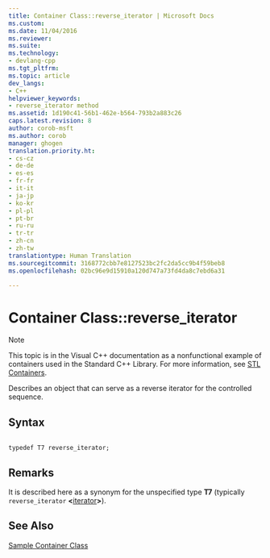 ```yaml
---
title: Container Class::reverse_iterator | Microsoft Docs
ms.custom: 
ms.date: 11/04/2016
ms.reviewer: 
ms.suite: 
ms.technology:
- devlang-cpp
ms.tgt_pltfrm: 
ms.topic: article
dev_langs:
- C++
helpviewer_keywords:
- reverse_iterator method
ms.assetid: 1d190c41-56b1-462e-b564-793b2a883c26
caps.latest.revision: 8
author: corob-msft
ms.author: corob
manager: ghogen
translation.priority.ht:
- cs-cz
- de-de
- es-es
- fr-fr
- it-it
- ja-jp
- ko-kr
- pl-pl
- pt-br
- ru-ru
- tr-tr
- zh-cn
- zh-tw
translationtype: Human Translation
ms.sourcegitcommit: 3168772cbb7e8127523bc2fc2da5cc9b4f59beb8
ms.openlocfilehash: 02bc96e9d15910a120d747a73fd4da8c7ebd6a31

---
```

# Container Class::reverse_iterator
> [!NOTE]
>  This topic is in the Visual C++ documentation as a nonfunctional example of containers used in the Standard C++ Library. For more information, see [STL Containers](../standard-library/stl-containers.md).  
  
 Describes an object that can serve as a reverse iterator for the controlled sequence.  
  
## Syntax  
  
```  
 
typedef T7 reverse_iterator;  
```  
  
## Remarks  
 It is described here as a synonym for the unspecified type **T7** (typically `reverse_iterator` **\<**[iterator](../standard-library/container-class-iterator.md)**>**).  
  
## See Also  
 [Sample Container Class](../standard-library/sample-container-class.md)



<!--HONumber=Jan17_HO2-->


